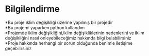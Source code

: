 # Bilgilendirme

*Bu proje iklim değişikliği üzerine yapılmış bir projedir  
*Bu projemi yaparken python kullandım  
*Projemde iklim değişikliğini,iklim değişikliklerinin nedenlerini ve iklim değişikliğini nasıl önleyebileceğimiz hakkında bilgi bulabilirsiniz  
*Proje hakkında herhangi bir sorun olduğunda benimle iletişime geçebilirsiniz





